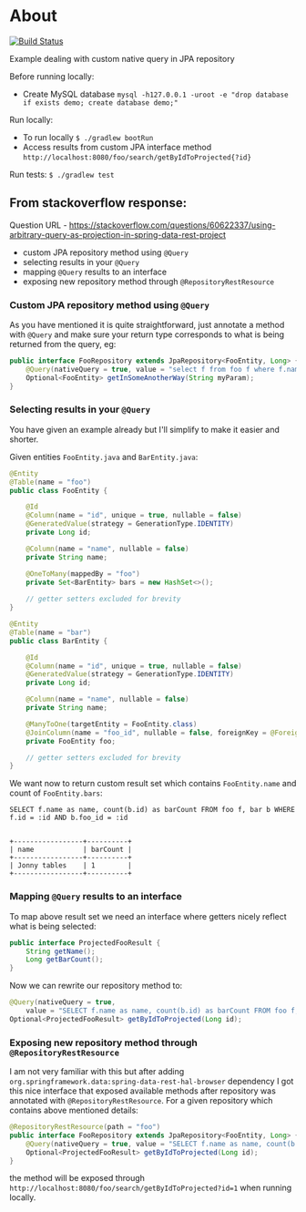 # About

[![Build Status](https://travis-ci.org/ivarprudnikov/test-spring-jpa-repository-query-exposed-through-http.svg?branch=master)](https://travis-ci.org/ivarprudnikov/test-spring-jpa-repository-query-exposed-through-http)

Example dealing with custom native query in JPA repository

Before running locally:
- Create MySQL database `mysql -h127.0.0.1 -uroot -e "drop database if exists demo; create database demo;"`

Run locally:
- To run locally `$ ./gradlew bootRun`
- Access results from custom JPA interface method `http://localhost:8080/foo/search/getByIdToProjected{?id}`

Run tests: `$ ./gradlew test`

## From stackoverflow response:

Question URL - https://stackoverflow.com/questions/60622337/using-arbitrary-query-as-projection-in-spring-data-rest-project

* custom JPA repository method using `@Query`
* selecting results in your `@Query`
* mapping `@Query` results to an interface
* exposing new repository method through `@RepositoryRestResource`

### Custom JPA repository method using `@Query`

As you have mentioned it is quite straightforward, just annotate a method with `@Query` and make sure your return type corresponds to what is being returned from the query, eg:

```java
public interface FooRepository extends JpaRepository<FooEntity, Long> {
    @Query(nativeQuery = true, value = "select f from foo f where f.name = :myParam")
    Optional<FooEntity> getInSomeAnotherWay(String myParam);
}
```

### Selecting results in your `@Query`

You have given an example already but I'll simplify to make it easier and shorter.

Given entities `FooEntity.java` and `BarEntity.java`:

```java
@Entity
@Table(name = "foo")
public class FooEntity {

    @Id
    @Column(name = "id", unique = true, nullable = false)
    @GeneratedValue(strategy = GenerationType.IDENTITY)
    private Long id;

    @Column(name = "name", nullable = false)
    private String name;

    @OneToMany(mappedBy = "foo")
    private Set<BarEntity> bars = new HashSet<>();
    
    // getter setters excluded for brevity
}

@Entity
@Table(name = "bar")
public class BarEntity {

    @Id
    @Column(name = "id", unique = true, nullable = false)
    @GeneratedValue(strategy = GenerationType.IDENTITY)
    private Long id;

    @Column(name = "name", nullable = false)
    private String name;

    @ManyToOne(targetEntity = FooEntity.class)
    @JoinColumn(name = "foo_id", nullable = false, foreignKey = @ForeignKey(name = "fk_bar_foo"))
    private FooEntity foo;

    // getter setters excluded for brevity
}
```

We want now to return custom result set which contains `FooEntity.name` and count of `FooEntity.bars`:

```
SELECT f.name as name, count(b.id) as barCount FROM foo f, bar b WHERE f.id = :id AND b.foo_id = :id


+-----------------+----------+
| name            | barCount |
+-----------------+----------+
| Jonny tables    | 1        |
+-----------------+----------+
```

### Mapping `@Query` results to an interface

To map above result set we need an interface where getters nicely reflect what is being selected:

```java
public interface ProjectedFooResult {
    String getName();
    Long getBarCount();
}
```

Now we can rewrite our repository method to:

```java
@Query(nativeQuery = true, 
    value = "SELECT f.name as name, count(b.id) as barCount FROM foo f, bar b WHERE f.id = :id AND b.foo_id = :id")
Optional<ProjectedFooResult> getByIdToProjected(Long id);
```

### Exposing new repository method through `@RepositoryRestResource`

I am not very familiar with this but after adding `org.springframework.data:spring-data-rest-hal-browser` dependency I got this nice interface that exposed available methods after repository was annotated with `@RepositoryRestResource`. For a given repository which contains above mentioned details:

```java
@RepositoryRestResource(path = "foo")
public interface FooRepository extends JpaRepository<FooEntity, Long> {
    @Query(nativeQuery = true, value = "SELECT f.name as name, count(b.id) as barCount FROM foo f, bar b WHERE f.id = :id AND b.foo_id = :id")
    Optional<ProjectedFooResult> getByIdToProjected(Long id);
}
```

the method will be exposed through `http://localhost:8080/foo/search/getByIdToProjected?id=1` when running locally.
